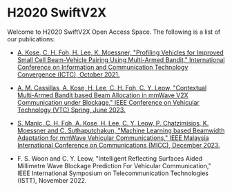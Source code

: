 # H2020 SwiftV2X

Welcome to H2020 SwiftV2X Open Access Space. The following is a list of our publications:

- [A. Kose, C. H. Foh, H. Lee, K. Moessner, "Profiling Vehicles for Improved Small Cell Beam-Vehicle Pairing Using Multi-Armed Bandit,"
  International Conference on Information and Communication Technology Convergence (ICTC),
  October 2021.](https://openresearch.surrey.ac.uk/esploro/outputs/99602621202346#file-0)

- [A. M. Cassillas, A. Kose, H. Lee, C. H. Foh, C. Y. Leow, "Contextual Multi-Armed Bandit based Beam Allocation in mmWave V2X Communication
  under Blockage," IEEE Conference on Vehicular Technology (VTC) Spring,
  June 2023.](https://github.com/cfoh/h2020-swiftv2x/blob/main/VTC2023-CMAB-BeamAllocation.pdf)

- [S. Manic, C. H. Foh, A. Kose, H. Lee, C. Y. Leow, P. Chatzimisios, K. Moessner and C. Suthaputchakun,
  "Machine Learning based Beamwidth Adaptation for mmWave Vehicular Communications,"
  IEEE Malaysia International Conference on Communications (MICC),
  December 2023.](https://github.com/cfoh/h2020-swiftv2x/blob/main/2023323468.pdf)

- F. S. Woon and C. Y. Leow, "Intelligent Reflecting Surfaces Aided Millimetre Wave Blockage Prediction For Vehicular Communication,"
  IEEE International Symposium on Telecommunication Technologies (ISTT), November 2022.

